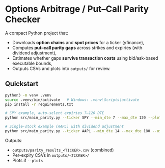 # Options Arbitrage / Put–Call Parity Checker

A compact Python project that:
- Downloads **option chains** and **spot prices** for a ticker (yfinance),
- Computes **put–call parity gaps** across strikes and expiries (with dividend adjustment),
- Estimates whether gaps **survive transaction costs** using bid/ask-based executable bounds,
- Outputs CSVs and plots into `outputs/` for review.

## Quickstart

```bash
python3 -m venv .venv
source .venv/bin/activate   # Windows: .venv\Scripts\activate
pip install -r requirements.txt

# SPY example, auto-select expiries 7–120 DTE
python src/main_parity.py --ticker SPY --min_dte 7 --max_dte 120 --plots

# Single-stock example (AAPL) with dividend adjustment
python src/main_parity.py --ticker AAPL --min_dte 14 --max_dte 180 --use_dividends --plots
```

Outputs:
- `outputs/parity_results_<TICKER>.csv` (combined)
- Per-expiry CSVs in `outputs/<TICKER>/`
- Plots if `--plots`
